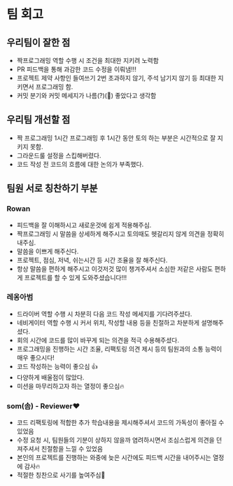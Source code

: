 # 팀 회고

## 우리팀이 잘한 점
* 짝프로그래밍 역할 수행 시 조건을 최대한 지키려 노력함
* PR 피드백을 통해 과감한 코드 수정을 이뤄냄!!!
* 프로젝트 제약 사항인 들여쓰기 2번 초과하지 않기, 주석 남기지 않기 등 최대한 지키면서 프로그래밍 함.
* 커밋 분기와 커밋 메세지가 나름(?)(🤔) 좋았다고 생각함
 
## 우리팀 개선할 점
* 짝 프로그래밍 1시간 프로그래밍 후 1시간 동안 토의 하는 부분은 시간적으로 잘 지키지 못함.
* 그라운드룰 설정을 스킵해버렸다.
* 코드 작성 전 코드의 흐름에 대한 논의가 부족했다.

## 팀원 서로 칭찬하기 부분

### Rowan
* 피드백을 잘 이해하시고 새로운것에 쉽게 적용해주심.
* 짝프로그래밍 시 말씀을 상세하게 해주시고 토의때도 헷갈리지 않게 의견을 정확히 내주심.
* 말씀을 이쁘게 해주신다.
* 프로젝트, 점심, 저녁, 쉬는시간 등 시간 조율을 잘 해주신다.
* 항상 말씀을 편하게 해주시고 이것저것 많이 챙겨주셔서 소심한 저같은 사람도 편하게 프로젝트를 할 수 있게 도와주셨습니다!!!

### 레옹아범
* 드라이버 역할 수행 시 차분히 다음 코드 작성 메세지를 기다려주셨다.
* 네비게이터 역할 수행 시 커서 위치, 작성할 내용 등을 친절하고 차분하게 설명해주셨다.
* 회의 시간에 코드를 많이 바꾸게 되는 의견을 적극 수용해주셨다.
* 프로그래밍을 진행하는 시간 조율, 리팩토링 의견 제시 등의 팀원과의 소통 능력이 매우 좋으시다!
* 코드 작성하는 능력이 좋으심 👍
* 다양하게 배울점이 많았다.
* 미션을 마무리하고자 하는 열정이 좋으심🔥

### som(솜) - Reviewer♥️
* 코드 리팩토링에 적합한 추가 학습내용을 제시해주셔서 코드의 가독성이 좋아질 수 있었음
* 수정 요청 시, 팀원들의 기분이 상하지 않을까 염려하시면서 조심스럽게 의견을 던져주셔서 친절함을 느낄 수 있었음
* 본인의 프로젝트를 진행하는 와중에 늦은 시간에도 피드백 시간을 내어주시는 열정에 감사🔥
* 적절한 칭찬으로 사기를 높여주심💪
